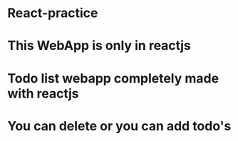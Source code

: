 # React-practice
# This WebApp is only in reactjs 
# Todo list webapp completely made with reactjs 
# You can delete or you can add todo's
